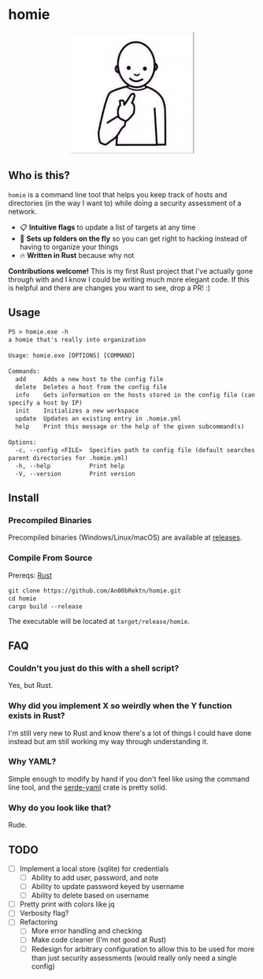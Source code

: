 # homie

<p align="center">
    <img src = ./images/homie.jpg>
</p>

## Who is this?
`homie` is a command line tool that helps you keep track of hosts and directories (in the way I want to) while doing a security assessment of a network.

- 📋 **Intuitive flags** to update a list of targets at any time
- 📁 **Sets up folders on the fly** so you can get right to hacking instead of having to organize your things
- 🔥 **Written in Rust** because why not

**Contributions welcome!** This is my first Rust project that I've actually gone through with and I know I could be writing much more elegant code. If this is helpful and there are changes you want to see, drop a PR! :)

## Usage
```
PS > homie.exe -h
a homie that's really into organization

Usage: homie.exe [OPTIONS] [COMMAND]

Commands:
  add     Adds a new host to the config file
  delete  Deletes a host from the config file
  info    Gets information on the hosts stored in the config file (can specify a host by IP)
  init    Initializes a new workspace
  update  Updates an existing entry in .homie.yml
  help    Print this message or the help of the given subcommand(s)

Options:
  -c, --config <FILE>  Specifies path to config file (default searches parent directories for .homie.yml)
  -h, --help           Print help
  -V, --version        Print version
```

## Install
### Precompiled Binaries
Precompiled binaries (Windows/Linux/macOS) are available at [releases](https://github.com/nicocha30/An00bRektn/homie/releases).

### Compile From Source
Prereqs: [Rust](https://rustup.rs/)
```
git clone https://github.com/An00bRektn/homie.git
cd homie
cargo build --release
```
The executable will be located at `target/release/homie`.

## FAQ
### Couldn't you just do this with a shell script?
Yes, but Rust.

### Why did you implement X so weirdly when the Y function exists in Rust?
I'm still very new to Rust and know there's a lot of things I could have done instead but am still working my way through understanding it.

### Why YAML?
Simple enough to modify by hand if you don't feel like using the command line tool, and the [serde-yaml](https://github.com/dtolnay/serde-yaml) crate is pretty solid.

### Why do you look like that?
Rude.

## TODO
- [ ] Implement a local store (sqlite) for credentials
    - [ ] Ability to add user, password, and note
    - [ ] Ability to update password keyed by username
    - [ ] Ability to delete based on username
- [ ] Pretty print with colors like jq
- [ ] Verbosity flag?
- [ ] Refactoring
  - [ ] More error handling and checking
  - [ ] Make code cleaner (I'm not good at Rust)
  - [ ] Redesign for arbitrary configuration to allow this to be used for more than just security assessments (would really only need a single config)
